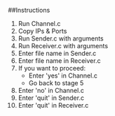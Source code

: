 ##Instructions
1) Run Channel.c
2) Copy IPs & Ports
3) Run Sender.c with arguments
4) Run Receiver.c with arguments
5) Enter file name in Sender.c
6) Enter file name in Receiver.c
7) If you want to proceed:
   - Enter 'yes' in Channel.c
   - Go back to stage 5
8) Enter 'no' in Channel.c
9) Enter 'quit' in Sender.c
10) Enter 'quit' in Receiver.c